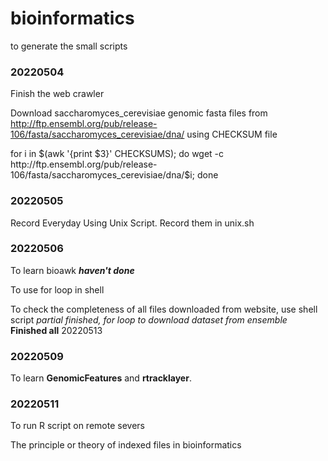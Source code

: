 # bioinformatics
to generate the small scripts

### 20220504

Finish the web crawler

Download saccharomyces_cerevisiae genomic fasta files from  http://ftp.ensembl.org/pub/release-106/fasta/saccharomyces_cerevisiae/dna/ using CHECKSUM file 

for i in $(awk '{print $3}' CHECKSUMS); do wget -c  http://ftp.ensembl.org/pub/release-106/fasta/saccharomyces_cerevisiae/dna/$i; done



### 20220505 

Record Everyday Using Unix Script.  Record them in unix.sh

### 20220506
To learn bioawk ***haven't done***

To use for loop in shell 

To check the completeness of all files downloaded from website, use shell script *partial finished, for loop to download dataset from ensemble*  **Finished all** 20220513


### 20220509
To learn **GenomicFeatures** and **rtracklayer**.

### 20220511
To run R script on remote severs

The principle or theory of indexed files in bioinformatics
